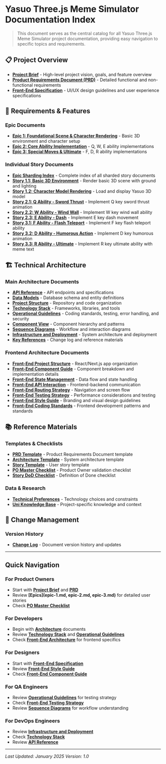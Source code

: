 # Yasuo Three.js Meme Simulator Documentation Index

> This document serves as the central catalog for all Yasuo Three.js Meme Simulator project documentation, providing easy navigation to specific topics and requirements.

## 📋 Project Overview

- **[Project Brief](project-brief.md)** - High-level project vision, goals, and feature overview
- **[Product Requirements Document (PRD)](prd.md)** - Detailed functional and non-functional requirements
- **[Front-End Specification](front-end-spec.md)** - UI/UX design guidelines and user experience specifications

## 🎯 Requirements & Features

### Epic Documents

- **[Epic 1: Foundational Scene & Character Rendering](epic-1.md)** - Basic 3D environment and character setup
- **[Epic 2: Core Ability Implementation](epic-2.md)** - Q, W, E ability implementations
- **[Epic 3: Special Moves & Ultimate](epic-3.md)** - F, D, R ability implementations

### Individual Story Documents

- **[Epic Sharding Index](epic-sharding-index.md)** - Complete index of all sharded story documents
- **[Story 1.1: Basic 3D Environment](story-1-1.md)** - Render basic 3D scene with ground and lighting
- **[Story 1.2: Character Model Rendering](story-1-2.md)** - Load and display Yasuo 3D model
- **[Story 2.1: Q Ability - Sword Thrust](story-2-1.md)** - Implement Q key sword thrust animation
- **[Story 2.2: W Ability - Wind Wall](story-2-2.md)** - Implement W key wind wall ability
- **[Story 2.3: E Ability - Dash](story-2-3.md)** - Implement E key dash movement
- **[Story 3.1: F Ability - Flash Teleport](story-3-1.md)** - Implement F key flash teleport ability
- **[Story 3.2: D Ability - Humorous Action](story-3-2.md)** - Implement D key humorous animation
- **[Story 3.3: R Ability - Ultimate](story-3-3.md)** - Implement R key ultimate ability with meme text

## 🏗️ Technical Architecture

### Main Architecture Documents

- **[API Reference](api-reference.md)** - API endpoints and specifications
- **[Data Models](data-models.md)** - Database schema and entity definitions
- **[Project Structure](project-structure.md)** - Repository and code organization
- **[Technology Stack](tech-stack.md)** - Frameworks, libraries, and tools
- **[Operational Guidelines](operational-guidelines.md)** - Coding standards, testing, error handling, and security
- **[Component View](component-view.md)** - Component hierarchy and patterns
- **[Sequence Diagrams](sequence-diagrams.md)** - Workflow and interaction diagrams
- **[Infrastructure and Deployment](infra-deployment.md)** - System architecture and deployment
- **[Key References](key-references.md)** - Change log and reference materials

### Frontend Architecture Documents

- **[Front-End Project Structure](front-end-project-structure.md)** - React/Next.js app organization
- **[Front-End Component Guide](front-end-component-guide.md)** - Component breakdown and implementation details
- **[Front-End State Management](front-end-state-management.md)** - Data flow and state handling
- **[Front-End API Interaction](front-end-api-interaction.md)** - Frontend-backend communication
- **[Front-End Routing Strategy](front-end-routing-strategy.md)** - Navigation and screen flow
- **[Front-End Testing Strategy](front-end-testing-strategy.md)** - Performance considerations and testing
- **[Front-End Style Guide](front-end-style-guide.md)** - Branding and visual design guidelines
- **[Front-End Coding Standards](front-end-coding-standards.md)** - Frontend development patterns and standards

## 📚 Reference Materials

### Templates & Checklists

- **[PRD Template](templates/prd-tmpl.md)** - Product Requirements Document template
- **[Architecture Template](templates/architecture-tmpl.md)** - System architecture template
- **[Story Template](templates/story-tmpl.md)** - User story template
- **[PO Master Checklist](checklists/po-master-checklist.md)** - Product Owner validation checklist
- **[Story DoD Checklist](checklists/story-dod-checklist.md)** - Definition of Done checklist

### Data & Research

- **[Technical Preferences](data/technical-preferences.txt)** - Technology choices and constraints
- **[Uni Knowledge Base](data/uni-kb.md)** - Project-specific knowledge and context

## 🔄 Change Management

### Version History

- **[Change Log](key-references.md)** - Document version history and updates

---

## Quick Navigation

### For Product Owners

- Start with **[Project Brief](project-brief.md)** and **[PRD](prd.md)**
- Review **[Epics](epic-1.md, epic-2.md, epic-3.md)** for detailed user stories
- Check **[PO Master Checklist](checklists/po-master-checklist.md)**

### For Developers

- Begin with **[Architecture](architecture.md)** documents
- Review **[Technology Stack](tech-stack.md)** and **[Operational Guidelines](operational-guidelines.md)**
- Check **[Front-End Architecture](front-end-architecture.md)** for frontend specifics

### For Designers

- Start with **[Front-End Specification](front-end-spec.md)**
- Review **[Front-End Style Guide](front-end-style-guide.md)**
- Check **[Front-End Component Guide](front-end-component-guide.md)**

### For QA Engineers

- Review **[Operational Guidelines](operational-guidelines.md)** for testing strategy
- Check **[Front-End Testing Strategy](front-end-testing-strategy.md)**
- Review **[Sequence Diagrams](sequence-diagrams.md)** for workflow understanding

### For DevOps Engineers

- Review **[Infrastructure and Deployment](infra-deployment.md)**
- Check **[Technology Stack](tech-stack.md)**
- Review **[API Reference](api-reference.md)**

---

_Last Updated: January 2025_
_Version: 1.0_
